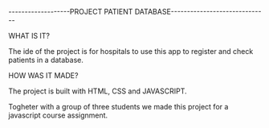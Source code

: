 -------------------PROJECT PATIENT DATABASE------------------------------

WHAT IS IT?

The ide of the project is for hospitals to use this app to
register and check patients in a database. 

HOW WAS IT MADE?

The project is built with HTML, CSS and JAVASCRIPT.

Togheter with a group of three students we made this project for a
javascript course assignment.





